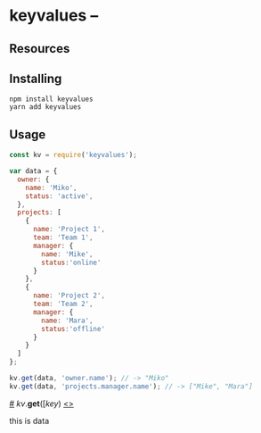 
# keyvalues – 

## Resources

## Installing

```
npm install keyvalues
yarn add keyvalues
```

## Usage

```js
const kv = require('keyvalues');

var data = {
  owner: {
    name: 'Miko',
    status: 'active',
  },
  projects: [
    { 
      name: 'Project 1', 
      team: 'Team 1', 
      manager: {
        name: 'Mike', 
        status:'online'
      }
    },
    { 
      name: 'Project 2', 
      team: 'Team 2', 
      manager: {
        name: 'Mara', 
        status:'offline'
      }
    }
  ]
};

kv.get(data, 'owner.name'); // -> "Miko"
kv.get(data, 'projects.manager.name'); // -> ["Mike", "Mara"]

```


<a href="#">#</a> <i>kv</i>.<b>get</b>([<i>key</i>) [<>](/test)

this is data
